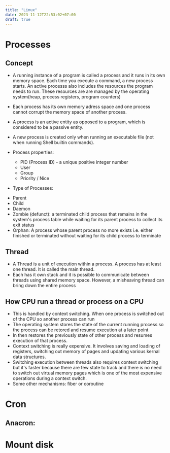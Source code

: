 ```yaml
---
title: "Linux"
date: 2023-11-12T22:53:02+07:00
draft: true
---
```


# Processes
## Concept
- A running instance of a program is called a process and it runs in its own memory space. Each time you execute a command, a new process starts. An active processs also includes the resources the program needs to run. These resources are are managed by the operating system(heap, process registers, program counters)
- Each process has its own memory adress space and one process cannot corrupt the memory space of another process. 

-  A process is an active entity as opposed to a program, which is considered to be a passive entity.
-  A new process is created only when running an executable file (not when running Shell builtin commands).
- Process properties:
    + PID (Process ID) - a unique positive integer number 
    + User
    + Group
    + Priority / Nice
- Type of Processes:
+ Parent
+ Child
+ Daemon
+ Zombie (defunct): a terminated child process that remains in the system's process table while waiting for its parent process to collect its exit status
+ Orphan: A process whose parent process no more exists i.e. either finished or terminated without waiting for its child process to terminate 
## Thread
- A Thread is a unit of execution within a process. A process has at least  one thread. It is called the main thread. 
- Each has it own stack and it is possible to communicate between threads using shared memory space. However, a misheaving thread can bring down the entire process
## How CPU run a thread or process on a CPU
- This is handled by context switching. When one process is switched out of the CPU so another process can run
- The operating system stores the state of the current running process so the process can be retored and resume execution at a later point
- In then restores the previously state of other process and resumes execution of that process.
- Context switching is really expensive. It involves saving and loading of registers, switching out memory of pages and updating various kernal data structures.
- Switching execution between threads also requires context switching but it's faster because there are few state to track and there is no need to switch out virtual memory pages which is one of the most expensive operations during a context switch.
- Some other mechanisms: fiber or coroutine
# Cron
## Anacron: 
# Mount disk
